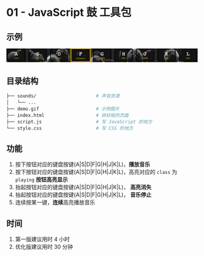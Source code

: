 # 01 - JavaScript 鼓 工具包

## 示例
![图片示例](demo.gif)

## 目录结构
``` bash
├── sounds/                      # 声音资源
│   └── ...
├── demo.gif                     # 示例图片
├── index.html                   # 排好版的页面
├── script.js                    # 写 JavaScript 的地方
└── style.css                    # 写 CSS 的地方
```

## 功能
1. 按下按钮对应的键盘按键(A|S|D|F|G|H|J|K|L)，**播放音乐**
2. 按下按钮对应的键盘按键(A|S|D|F|G|H|J|K|L)，高亮对应的 `class` 为 `playing` **按钮高亮显示**
3. 抬起按钮对应的键盘按键(A|S|D|F|G|H|J|K|L)， **高亮消失**
4. 抬起按钮对应的键盘按键(A|S|D|F|G|H|J|K|L)， **音乐停止**
5. 连续按某一键，**连续**高亮播放音乐

## 时间
1. 第一版建议用时 4  小时
2. 优化版建议用时 30 分钟
